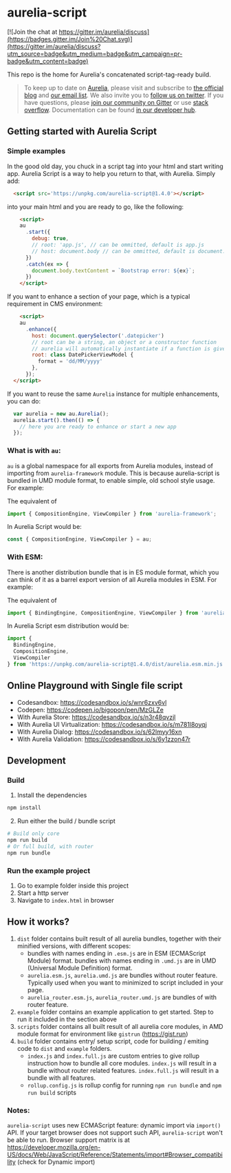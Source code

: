 # aurelia-script

[![Join the chat at https://gitter.im/aurelia/discuss](https://badges.gitter.im/Join%20Chat.svg)](https://gitter.im/aurelia/discuss?utm_source=badge&utm_medium=badge&utm_campaign=pr-badge&utm_content=badge)

This repo is the home for Aurelia's concatenated script-tag-ready build.

> To keep up to date on [Aurelia](http://www.aurelia.io/), please visit and subscribe to [the official blog](http://blog.aurelia.io/) and [our email list](http://eepurl.com/ces50j). We also invite you to [follow us on twitter](https://twitter.com/aureliaeffect). If you have questions, please [join our community on Gitter](https://gitter.im/aurelia/discuss) or use [stack overflow](http://stackoverflow.com/search?q=aurelia). Documentation can be found [in our developer hub](http://aurelia.io).

## Getting started with Aurelia Script

### Simple examples

In the good old day, you chuck in a script tag into your html and start writing app. Aurelia Script is a way to help you return to that, with Aurelia. Simply add:

```html
  <script src='https://unpkg.com/aurelia-script@1.4.0'></script>
```

into your main html and you are ready to go, like the following:

```html
	<script>
    au
      .start({
        debug: true,
        // root: 'app.js', // can be ommitted, default is app.js
        // host: document.body // can be ommitted, default is document.body
      })
      .catch(ex => {
        document.body.textContent = `Bootstrap error: ${ex}`;
      })
	</script>
```

If you want to enhance a section of your page, which is a typical requirement in CMS environment:

```html
	<script>
    au
      .enhance({
        host: document.querySelector('.datepicker')
        // root can be a string, an object or a constructor function
        // aurelia will automatically instantiate if a function is given
        root: class DatePickerViewModel {
          format = 'dd/MM/yyyy'
        },
      });
  </script>
```

If you want to reuse the same `Aurelia` instance for multiple enhancements, you can do:

```js
  var aurelia = new au.Aurelia();
  aurelia.start().then(() => {
    // here you are ready to enhance or start a new app
  });
```

### What is with `au`:

`au` is a global namespace for all exports from Aurelia modules, instead of importing from `aurelia-framework` module. This is because aurelia-script is bundled in UMD module format, to enable simple, old school style usage. For example:

The equivalent of 

```ts
import { CompositionEngine, ViewCompiler } from 'aurelia-framework';
```

In Aurelia Script would be:
```ts
const { CompositionEngine, ViewCompiler } = au;
```

### With ESM:

There is another distribution bundle that is in ES module format, which you can think of it as a barrel export version of all Aurelia modules in ESM. For example:

The equivalent of 

```ts
import { BindingEngine, CompositionEngine, ViewCompiler } from 'aurelia-framework';
```

In Aurelia Script esm distribution would be:

```ts
import {
  BindingEngine,
  CompositionEngine,
  ViewCompiler
} from 'https://unpkg.com/aurelia-script@1.4.0/dist/aurelia.esm.min.js';
```

## Online Playground with Single file script
  * Codesandbox: https://codesandbox.io/s/wnr6zxv6vl
  * Codepen: https://codepen.io/bigopon/pen/MzGLZe
  * With Aurelia Store: https://codesandbox.io/s/n3r48qvzjl
  * With Aurelia UI Virtualization: https://codesandbox.io/s/m781l8oyqj
  * With Aurelia Dialog: https://codesandbox.io/s/62lmyy16xn
  * With Aurelia Validation: https://codesandbox.io/s/6y1zzon47r

## Development

### Build

  1. Install the dependencies

  ```bash
  npm install
  ```

  2. Run either the build / bundle script

  ```bash
  # Build only core
  npm run build
  # Or full build, with router
  npm run bundle
  ```

### Run the example project
  1. Go to example folder inside this project
  2. Start a http server
  3. Navigate to `index.html` in browser

## How it works?
  1. `dist` folder contains built result of all aurelia bundles, together with their minified versions, with different scopes:
     * bundles with names ending in `.esm.js` are in ESM (ECMAScript Module) format. bundles with names ending in `.umd.js` are in UMD (Universal Module Definition) format.
     * `aurelia.esm.js`, `aurelia.umd.js` are bundles without router feature. Typically used when you want to minimized to script included in your page.
     * `aurelia_router.esm.js`, `aurelia_router.umd.js` are bundles of with router feature.
  2. `example` folder contains an example application to get started. Step to run it included in the section above
  3. `scripts` folder contains all built result of all aurelia core modules, in AMD module format for environment like `gistrun` (https://gist.run)
  4. `build` folder contains entry/ setup script, code for building / emiting code to `dist` and `example` folders.
     * `index.js` and `index.full.js` are custom entries to give rollup instruction how to bundle all core modules. `index.js` will result in a bundle without router related features. `index.full.js` will result in a bundle with all features.
     * `rollup.config.js` is rollup config for running `npm run bundle` and `npm run build` scripts

### Notes:
  `aurelia-script` uses new ECMAScript feature: dynamic import via `import()` API. If your target browser does not support such API, `aurelia-script` won't be able to run. Browser support matrix is at https://developer.mozilla.org/en-US/docs/Web/JavaScript/Reference/Statements/import#Browser_compatibility (check for Dynamic import)